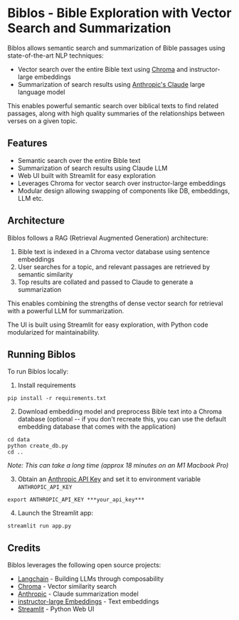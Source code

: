 # Biblos - Bible Exploration with Vector Search and Summarization

Biblos allows semantic search and summarization of Bible passages using state-of-the-art NLP techniques:

- Vector search over the entire Bible text using [Chroma](https://github.com/chroma-core/chroma) and instructor-large embeddings
- Summarization of search results using [Anthropic's Claude](https://www.anthropic.com/) large language model

This enables powerful semantic search over biblical texts to find related passages, along with high quality summaries of the relationships between verses on a given topic.

## Features

- Semantic search over the entire Bible text
- Summarization of search results using Claude LLM
- Web UI built with Streamlit for easy exploration
- Leverages Chroma for vector search over instructor-large embeddings
- Modular design allowing swapping of components like DB, embeddings, LLM etc.

## Architecture

Biblos follows a RAG (Retrieval Augmented Generation) architecture:

1. Bible text is indexed in a Chroma vector database using sentence embeddings
2. User searches for a topic, and relevant passages are retrieved by semantic similarity
3. Top results are collated and passed to Claude to generate a summarization

This enables combining the strengths of dense vector search for retrieval with a powerful LLM for summarization.

The UI is built using Streamlit for easy exploration, with Python code modularized for maintainability.

## Running Biblos

To run Biblos locally:

1. Install requirements

```
pip install -r requirements.txt
```

2. Download embedding model and preprocess Bible text into a Chroma database (optional -- if you don't recreate this, you can use the default embedding database that comes with the application)

```
cd data
python create_db.py
cd ..
```
_Note: This can take a long time (approx 18 minutes on an M1 Macbook Pro)_

3. Obtain an [Anthropic API Key](https://docs.anthropic.com/claude/reference/getting-started-with-the-api) and set it to environment variable `ANTHROPIC_API_KEY`

```
export ANTHROPIC_API_KEY ***your_api_key***
```

4. Launch the Streamlit app:

```
streamlit run app.py
```

## Credits

Biblos leverages the following open source projects:

- [Langchain](https://github.com/langchain-ai/langchain) - Building LLMs through composability
- [Chroma](https://github.com/chroma-core/chroma) - Vector similarity search
- [Anthropic](https://www.anthropic.com/) - Claude summarization model
- [instructor-large Embeddings](https://huggingface.co/hkunlp/instructor-large) - Text embeddings
- [Streamlit](https://streamlit.io/) - Python Web UI
